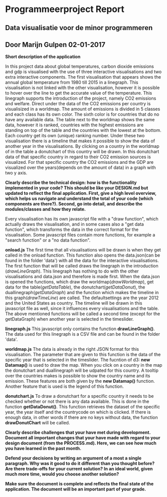 # Programmeerproject Report
## Data visualisatie voor de minor programmeren
## Door Marijn Gulpen 02-01-2017

**Short description of the application**

In this project data about global temperatures, carbon dioxide emissions and gdp is visualised with the use of three interactive visualisations and two extra interactive components. The first visualisation that appears shows the annual global temperature from 1980 till 2015 in a linegraph. This visualisation is not linked with the other visualisation, however it is possible to hover over the line to get the accurate value of the temperature. This linegraph supports the introduction of the project, namely CO2 emissions and welfare. 
Direct under the data of the CO2 emissions per country is visualisized in a worldmap. The amount of emissions is divided in 5 classes and each class has its own color. The sixth color is for countries that do no have any available data. The table next to the worldmap shows the same data, however it is ranked, countries with the highest emissions are standing on top of the table and the countries with the lowest at the bottom. Each country get its own (unique) ranking number. 
Under these two visualisation there is a timeline that makes it possible to show the data of another year in the visualisations.
By clicking on a country in the worldmap of in the table a donutchart of this country will be drawn. In this donutchart data of that specific country in regard to their CO2 emission sources is visualized. For that specific country the CO2 emissions and the GDP are visualized over the years(depends on the amount of data) in a graph with two y axis. 
   

**Clearly describe the technical design: how is the functionality implemented in your code? This should be like your DESIGN.md but updated to reflect the final application. First, give a high level overview, which helps us navigate and understand the total of your code (which components are there?). Second, go into detail, and describe the modules/classes and how they relate.**

Every visualisation has its own javascript file with a "draw function", which actually draws the visualisation, and in some cases also a "get data function", which transforms the data in the correct format for the visualisation. Some javascript files contain more functions, for example a "search function" or a "no data function". 

**onload.js**
The first time that all visualisations will be drawn is when they get called in the onload function. This function also opens the data.json(can be found in the folder 'data') with all the data for the interactive visualisations. 
The first function that will be called draws the linegraph in the introduction (*drawLineGraph*). This linegraph has nothing to do with the other visualisations and data.json and therefore is made first. 
When the data.json is opened the functions, which draw the worldmap(*drawWorldmap*), get data for the table(*getDataTable*), the donutchart(*getDataDonut*), the duallinegraph(*getDataGraph*) and the function which makes the timeline in this graph(*drawTimeLine*) are called. The defaultsettings are the year 2012 and the United States as country. The timeline will be drawn in this javascript file as well, since it influences every visualisations and the table. The above mentioned functions will be called a second time (except for the getDataGraph) when another year is selected in the timeslider.

**linegraph.js**
This javascript only contains the function **drawLineGraph()**. The data used for this linegraph is a CSV file and can be found in the folder 'data'.

**worldmap.js**
The data is already in the right JSON format for this visualisation. The parameter that are given to this function is the data of the specific year that is selected in the timeslider. The fucntion of d3: **new Datamap()** is used to draw the map. When you click on a country in the map the donutchart and duallinegraph will be udpated for this country. A tooltip over the countries makes is possible to show the country name and its emission. These features are both given by the **new Datamap()** function. Another feature that is used is the legend of this function.

**donutchart.js**
To draw a donutchart for a specific country it needs to be checked whether or not there is any data available. This is done in the function **getDataDonut()**. This function retrieves the dataset of the specific year, the year itself and the countrycode on which is clicked. If there is enough data, in other words if there are no keys without data, the function **drawDonutChart** will be called.  






**Clearly describe challenges that your have met during development. Document all important changes that your have made with regard to your design document (from the PROCESS.md). Here, we can see how much you have learned in the past month.**

**Defend your decisions by writing an argument of a most a single paragraph. Why was it good to do it different than you thought before? Are there trade-offs for your current solution? In an ideal world, given much more time, would you choose another solution?**

**Make sure the document is complete and reflects the final state of the application. The document will be an important part of your grade.**